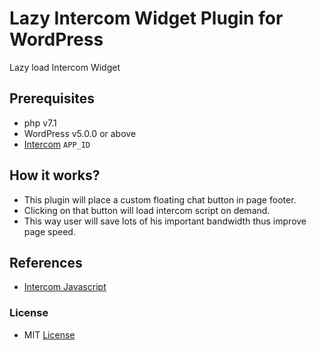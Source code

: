 # Lazy Intercom Widget Plugin for WordPress

Lazy load Intercom Widget

## Prerequisites
* php v7.1
* WordPress v5.0.0 or above
* [Intercom](https://www.intercom.com/) `APP_ID`

## How it works?
* This plugin will place a custom floating chat button in page footer.
* Clicking on that button will load intercom script on demand.
* This way user will save lots of his important bandwidth thus improve page speed.

## References
* [Intercom Javascript](https://developers.intercom.com/installing-intercom/docs/intercom-javascript)

### License
* MIT [License](LICENSE.txt)
